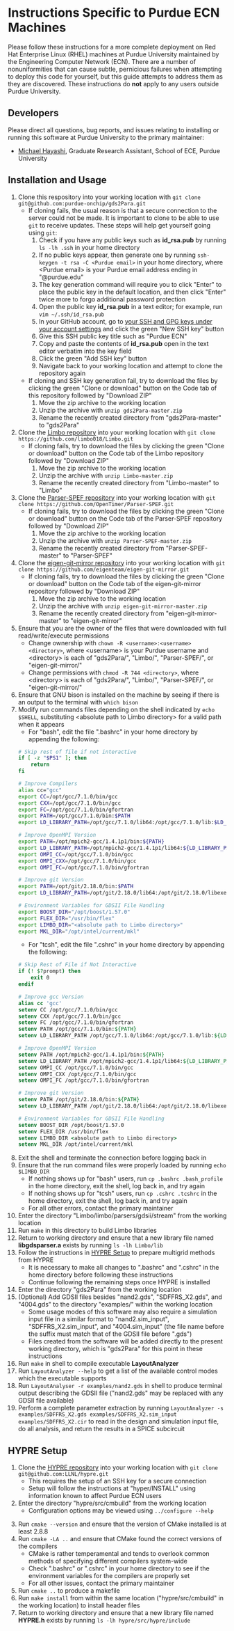 # Instructions Specific to Purdue ECN Machines
Please follow these instructions for a more complete deployment on Red Hat Enterprise Linux (RHEL) machines at Purdue University maintained by the Engineering Computer Network (ECN). There are a number of nonuniformities that can cause subtle, pernicious failures when attempting to deploy this code for yourself, but this guide attempts to address them as they are discovered. These instructions do **not** apply to any users outside Purdue University.

## Developers
Please direct all questions, bug reports, and issues relating to installing or running this software at Purdue University to the primary maintainer:
* [Michael Hayashi](mailto:mhayashi@purdue.edu?subject=Inquiry%20for%20gds2Para), Graduate Research Assistant, School of ECE, Purdue University

## Installation and Usage
1. Clone this respository into your working location with `git clone git@github.com:purdue-onchip/gds2Para.git`
    * If cloning fails, the usual reason is that a secure connection to the server could not be made. It is important to clone to be able to use `git` to receive updates. These steps will help get yourself going using `git`:
        1. Check if you have any public keys such as **id_rsa.pub** by running `ls -lh .ssh` in your home directory
        2. If no public keys appear, then generate one by running `ssh-keygen -t rsa -C <Purdue email>` in your home directory, where \<Purdue email> is your Purdue email address ending in "@purdue.edu"
        3. The key generation command will require you to click "Enter" to place the public key in the default location, and then click "Enter" twice more to forgo additional password protection
        4. Open the public key **id_rsa.pub** in a text editor; for example, run `vim ~/.ssh/id_rsa.pub`
        5. In your GitHub account, go to [your SSH and GPG keys under your account settings](https://github.com/settings/keys) and click the green "New SSH key" button
        6. Give this SSH public key title such as "Purdue ECN"
        7. Copy and paste the contents of **id_rsa.pub** open in the text editor verbatim into the key field
        8. Click the green "Add SSH key" button
        9. Navigate back to your working location and attempt to clone the repository again
    * If cloning and SSH key generation fail, try to download the files by clicking the green "Clone or download" button on the Code tab of this repository followed by "Download ZIP"
        1. Move the zip archive to the working location
        2. Unzip the archive with `unzip gds2Para-master.zip`
        3. Rename the recently created directory from "gds2Para-master" to "gds2Para"
2. Clone the [Limbo repository](https://github.com/limbo018/Limbo) into your working location with `git clone https://github.com/limbo018/Limbo.git`
    * If cloning fails, try to download the files by clicking the green "Clone or download" button on the Code tab of the Limbo repository followed by "Download ZIP"
        1. Move the zip archive to the working location
        2. Unzip the archive with `unzip Limbo-master.zip`
        3. Rename the recently created directory from "Limbo-master" to "Limbo"
3. Clone the [Parser-SPEF repository](https://github.com/OpenTimer/Parser-SPEF) into your working location with `git clone https://github.com/OpenTimer/Parser-SPEF.git`
    * If cloning fails, try to download the files by clicking the green "Clone or download" button on the Code tab of the Parser-SPEF repository followed by "Download ZIP"
        1. Move the zip archive to the working location
        2. Unzip the archive with `unzip Parser-SPEF-master.zip`
        3. Rename the recently created directory from "Parser-SPEF-master" to "Parser-SPEF"
4. Clone the [eigen-git-mirror repository](https://github.com/eigenteam/eigen-git-mirror) into your working location with `git clone https://github.com/eigenteam/eigen-git-mirror.git`
    * If cloning fails, try to download the files by clicking the green "Clone or download" button on the Code tab of the eigen-git-mirror repository followed by "Download ZIP"
        1. Move the zip archive to the working location
        2. Unzip the archive with `unzip eigen-git-mirror-master.zip`
        3. Rename the recently created directory from "eigen-git-mirror-master" to "eigen-git-mirror"
5. Ensure that you are the owner of the files that were downloaded with full read/write/execute permissions
    * Change ownership with `chown -R <username>:<username> <directory>`, where \<username> is your Purdue username and \<directory> is each of "gds2Para/", "Limbo/", "Parser-SPEF/", or "eigen-git-mirror/"
    * Change permissions with `chmod -R 744 <directory>`, where \<directory> is each of "gds2Para/", "Limbo/", "Parser-SPEF/", or "eigen-git-mirror/"
6. Ensure that GNU bison is installed on the machine by seeing if there is an output to the terminal with `which bison`
7. Modify run commands files depending on the shell indicated by `echo $SHELL`, substituting \<absolute path to Limbo directory> for a valid path when it appears
    * For "bash", edit the file ".bashrc" in your home directory by appending the following:
    ```bash
    # Skip rest of file if not interactive
    if [ -z "$PS1" ]; then
        return
    fi

    # Improve Compilers
    alias cc="gcc"
    export CC=/opt/gcc/7.1.0/bin/gcc
    export CXX=/opt/gcc/7.1.0/bin/gcc
    export FC=/opt/gcc/7.1.0/bin/gfortran
    export PATH=/opt/gcc/7.1.0/bin:$PATH
    export LD_LIBRARY_PATH=/opt/gcc/7.1.0/lib64:/opt/gcc/7.1.0/lib:$LD_LIBRARY_PATH

    # Improve OpenMPI Version
    export PATH=/opt/mpich2-gcc/1.4.1p1/bin:${PATH}
    export LD_LIBRARY_PATH=/opt/mpich2-gcc/1.4.1p1/lib64:${LD_LIBRARY_PATH}
    export OMPI_CC=/opt/gcc/7.1.0/bin/gcc
    export OMPI_CXX=/opt/gcc/7.1.0/bin/gcc
    export OMPI_FC=/opt/gcc/7.1.0/bin/gfortran

    # Improve git Version
    export PATH=/opt/git/2.18.0/bin:$PATH
    export LD_LIBRARY_PATH=/opt/git/2.18.0/lib64:/opt/git/2.18.0/libexec:$LD_LIBRARY_PATH

    # Environment Variables for GDSII File Handling
    export BOOST_DIR="/opt/boost/1.57.0"
    export FLEX_DIR="/usr/bin/flex"
    export LIMBO_DIR="<absolute path to Limbo directory>"
    export MKL_DIR="/opt/intel/current/mkl"
    ```
    * For "tcsh", edit the file ".cshrc" in your home directory by appending the following:
    ```tcsh
    # Skip Rest of File if Not Interactive
    if (! $?prompt) then
        exit 0
    endif

    # Improve gcc Version
    alias cc 'gcc'
    setenv CC /opt/gcc/7.1.0/bin/gcc
    setenv CXX /opt/gcc/7.1.0/bin/gcc
    setenv FC /opt/gcc/7.1.0/bin/gfortran
    setenv PATH /opt/gcc/7.1.0/bin:${PATH}
    setenv LD_LIBRARY_PATH /opt/gcc/7.1.0/lib64:/opt/gcc/7.1.0/lib:${LD_LIBRARY_PATH}

    # Improve OpenMPI Version
    setenv PATH /opt/mpich2-gcc/1.4.1p1/bin:${PATH}
    setenv LD_LIBRARY_PATH /opt/mpich2-gcc/1.4.1p1/lib64:${LD_LIBRARY_PATH}
    setenv OMPI_CC /opt/gcc/7.1.0/bin/gcc
    setenv OMPI_CXX /opt/gcc/7.1.0/bin/gcc
    setenv OMPI_FC /opt/gcc/7.1.0/bin/gfortran

    # Improve git Version
    setenv PATH /opt/git/2.18.0/bin:${PATH}
    setenv LD_LIBRARY_PATH /opt/git/2.18.0/lib64:/opt/git/2.18.0/libexec:${LD_LIBRARY_PATH}

    # Environment Variables for GDSII File Handling
    setenv BOOST_DIR /opt/boost/1.57.0
    setenv FLEX_DIR /usr/bin/flex
    setenv LIMBO_DIR <absolute path to Limbo directory>
    setenv MKL_DIR /opt/intel/current/mkl
    ```
8. Exit the shell and terminate the connection before logging back in
9. Ensure that the run command files were properly loaded by running `echo $LIMBO_DIR`
    * If nothing shows up for "bash" users, run `cp .bashrc .bash_profile` in the home directory, exit the shell, log back in, and try again
    * If nothing shows up for "tcsh" users, run `cp .cshrc .tcshrc` in the home directory, exit the shell, log back in, and try again
    * For all other errors, contact the primary maintainer
10. Enter the directory "Limbo/limbo/parsers/gdsii/stream" from the working location
11. Run `make` in this directory to build Limbo libraries
12. Return to working directory and ensure that a new library file named **libgdsparser.a** exists by running `ls -lh Limbo/lib`
13. Follow the instructions in [HYPRE Setup](#HYPRE-Setup) to prepare multigrid methods from HYPRE
    * It is necessary to make all changes to ".bashrc" and ".cshrc" in the home directory before following these instructions
    * Continue following the remaining steps once HYPRE is installed
14. Enter the directory "gds2Para" from the working location
15. (Optional) Add GDSII files besides "nand2.gds", "SDFFRS_X2.gds", and "4004.gds" to the directory "examples/" within the working location
    * Some usage modes of this software may also require a simulation input file in a similar format to "nand2.sim_input", "SDFFRS_X2.sim_input", and "4004.sim_input" (the file name before the suffix must match that of the GDSII file before ".gds")
    * Files created from the software will be added directly to the present working directory, which is "gds2Para" for this point in these instructions
16. Run `make` in shell to compile executable **LayoutAnalyzer**
17. Run `LayoutAnalyzer --help` to get a list of the available control modes which the executable supports
18. Run `LayoutAnalyser -r examples/nand2.gds` in shell to produce terminal output describing the GDSII file ("nand2.gds" may be replaced with any GDSII file available)
19. Perform a complete parameter extraction by running `LayoutAnalyzer -s examples/SDFFRS_X2.gds examples/SDFFRS_X2.sim_input examples/SDFFRS_X2.cir` to read in the design and simulation input file, do all analysis, and return the results in a SPICE subcircuit

## HYPRE Setup
1. Clone the [HYPRE repository](https://github.com/LLNL/hypre) into your working location with `git clone git@github.com:LLNL/hypre.git`
    * This requires the setup of an SSH key for a secure connection
    * Setup will follow the instructions at "hyper/INSTALL" using information known to affect Purdue ECN users
2. Enter the directory "hypre/src/cmbuild" from the working location
    * Configuration options may be viewed using `../configure --help`
<!--3. Run the command `./configure --enable-shared --enable-complex --with-MPI=/opt/mpich2-gcc/1.4.1p1 --with-MPI-include=/opt/mpich2-gcc/1.4.1p1/include/ --with-MPI-libs="" --with-MPI-lib-dirs=/opt/mpich2-gcc/1.4.1p1/lib64/ CC=/opt/gcc/7.1.0/bin/gcc CFLAGS="-g" CXX=/opt/gcc/7.1.0/bin/gcc CXXFLAGS="-g" FC=/opt/gcc/7.1.0/bin/gfortran`-->
3. Run `cmake --version` and ensure that the version of CMake installed is at least 2.8.8
4. Run `cmake -LA ..` and ensure that CMake found the correct versions of the compilers
    * CMake is rather temperamental and tends to overlook common methods of specifying different compilers system-wide
    * Check ".bashrc" or ".cshrc" in your home directory to see if the environment variables for the compilers are properly set
    * For all other issues, contact the primary maintainer
5. Run `cmake ..` to produce a makefile
6. Run `make install` from within the same location ("hypre/src/cmbuild" in the working location) to install header files
7. Return to working directory and ensure that a new library file named **HYPRE.h** exists by running `ls -lh hypre/src/hypre/include`
